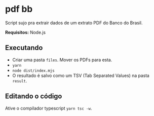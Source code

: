 # pdf bb

Script sujo pra extrair dados de um extrato PDF do Banco do Brasil.

**Requisitos:** Node.js

## Executando

 - Criar uma pasta `files`. Mover os PDFs para esta.
 - `yarn`
 - `node dist/index.mjs`
 - O resultado é salvo como um TSV (Tab Separated Values) na pasta `result`.

## Editando o código

Ative o compilador typescript `yarn tsc -w`.